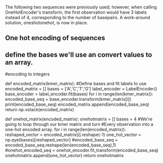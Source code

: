 The following two sequences were previously used; however, when calling OneHotEncoder's transform, the first observation would have 3 labels instead of 4, corresponding to the number of basepairs. A work-around solution, oneshotonehot, is now in place.


## One hot encoding of sequences
## define the bases we'll use an convert values to an array.
#encoding to integers

def encoded_matrix(kmer_matrix):
    #Define bases and fit labels to use
    encoded_matrix = []
    bases = ['A','C','T','G']
    label_encoder = LabelEncoder()
    base_encoder = label_encoder.fit(bases)
    for i in range(len(kmer_matrix)):
        encoded_base_seq = base_encoder.transform(kmer_matrix[i])
        print(encoded_base_seq)
        encoded_matrix.append(encoded_base_seq)
    return np.vstack(encoded_matrix)

def onehot_matrix(encoded_matrix):
    onehotmatrix = []
    bases = 4
    #We're going to loop through our kmer matrix and turn
    #Every observation into a one-hot encoded array.
    for i in range(len(encoded_matrix)):
        reshaped_vector = encoded_matrix[i].reshape(-1)
        one_hot_vector = np.eye(bases)[reshaped_vector] 
        #encoded_base_seq = encoded_base_seq.reshape(len(encoded_base_seq),1)
        #onehot_encoded_seq = onehot_encoder.fit_transform(encoded_base_seq)
        onehotmatrix.append(one_hot_vector)
    return onehotmatrix
